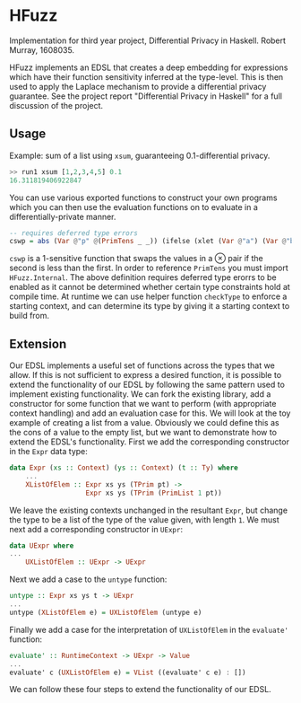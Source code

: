 # HFuzz

Implementation for third year project, Differential Privacy in Haskell. Robert Murray, 1608035.

HFuzz implements an EDSL that creates a deep embedding for expressions which have their function sensitivity inferred at the type-level. This is then used to apply the Laplace mechanism to provide a differential privacy guarantee. See the project report "Differential Privacy in Haskell" for a full discussion of the project.

## Usage

Example: sum of a list using `xsum`, guaranteeing $0.1$-differential privacy.

```haskell
>> run1 xsum [1,2,3,4,5] 0.1
16.311819406922847
```

You can use various exported functions to construct your own programs which you can then use the evaluation functions on to evaluate in a differentially-private manner.

```haskell
-- requires deferred type errors
cswp = abs (Var @"p" @(PrimTens _ _)) (ifelse (xlet (Var @"a") (Var @"b") (ref (Var @"p")) (xlt (ref (Var @"a")) (ref (Var @"b")))) (ref (Var @"p")) (swapT (XVar (Var @"p"))))
```

`cswp` is a $1$-sensitive function that swaps the values in a $\otimes$ pair if the second is less than the first. In order to reference `PrimTens` you must import `HFuzz.Internal`. The above definition requires deferred type erorrs to be enabled as it cannot be determined whether certain type constraints hold at compile time. At runtime we can use helper function `checkType` to enforce a starting context, and can determine its type by giving it a starting context to build from.

## Extension

Our EDSL implements a useful set of functions across the types that we allow. If this is not sufficient to express a desired function, it is possible to extend the functionality of our EDSL by following the same pattern used to implement existing functionality. We can fork the existing library, add a constructor for some function that we want to perform (with appropriate context handling) and add an evaluation case for this. We will look at the toy example of creating a list from a value. Obviously we could define this as the cons of a value to the empty list, but we want to demonstrate how to extend the EDSL's functionality. First we add the corresponding constructor in the `Expr` data type:

```haskell
data Expr (xs :: Context) (ys :: Context) (t :: Ty) where
    ...
    XListOfElem :: Expr xs ys (TPrim pt) ->
                   Expr xs ys (TPrim (PrimList 1 pt))
```

We leave the existing contexts unchanged in the resultant `Expr`, but change the type to be a list of the type of the value given, with length `1`. We must next add a corresponding constructor in `UExpr`:

```haskell
data UExpr where
...
    UXListOfElem :: UExpr -> UExpr
```

Next we add a case to the `untype` function:

```haskell
untype :: Expr xs ys t -> UExpr
...
untype (XListOfElem e) = UXListOfElem (untype e)
```

Finally we add a case for the interpretation of `UXListOfElem` in the `evaluate'` function:

```haskell
evaluate' :: RuntimeContext -> UExpr -> Value
...
evaluate' c (UXListOfElem e) = VList ((evaluate' c e) : [])
```

We can follow these four steps to extend the functionality of our EDSL.